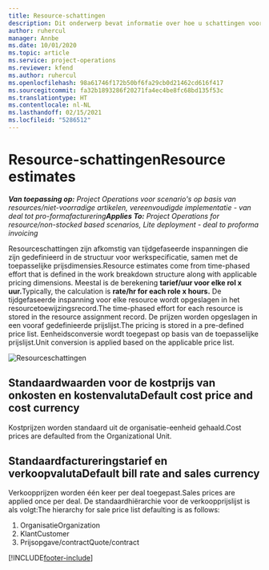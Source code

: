 ```yaml
---
title: Resource-schattingen
description: Dit onderwerp bevat informatie over hoe u schattingen voor resources worden berekend in Project Operations.
author: ruhercul
manager: Annbe
ms.date: 10/01/2020
ms.topic: article
ms.service: project-operations
ms.reviewer: kfend
ms.author: ruhercul
ms.openlocfilehash: 98a61746f172b50bf6fa29cb0d21462cd616f417
ms.sourcegitcommit: fa32b1893286f20271fa4ec4be8fc68bd135f53c
ms.translationtype: HT
ms.contentlocale: nl-NL
ms.lasthandoff: 02/15/2021
ms.locfileid: "5286512"
---
```

# <a name="resource-estimates"></a><span data-ttu-id="b0c7b-103">Resource-schattingen</span><span class="sxs-lookup"><span data-stu-id="b0c7b-103">Resource estimates</span></span>

<span data-ttu-id="b0c7b-104">_**Van toepassing op:** Project Operations voor scenario's op basis van resources/niet-voorradige artikelen, vereenvoudigde implementatie - van deal tot pro-formafacturering_</span><span class="sxs-lookup"><span data-stu-id="b0c7b-104">_**Applies To:** Project Operations for resource/non-stocked based scenarios, Lite deployment - deal to proforma invoicing_</span></span>

<span data-ttu-id="b0c7b-105">Resourceschattingen zijn afkomstig van tijdgefaseerde inspanningen die zijn gedefinieerd in de structuur voor werkspecificatie, samen met de toepasselijke prijsdimensies.</span><span class="sxs-lookup"><span data-stu-id="b0c7b-105">Resource estimates come from time-phased effort that is defined in the work breakdown structure along with applicable pricing dimensions.</span></span> <span data-ttu-id="b0c7b-106">Meestal is de berekening **tarief/uur voor elke rol x uur.**</span><span class="sxs-lookup"><span data-stu-id="b0c7b-106">Typically, the calculation is **rate/hr for each role x hours.**</span></span> <span data-ttu-id="b0c7b-107">De tijdgefaseerde inspanning voor elke resource wordt opgeslagen in het resourcetoewijzingsrecord.</span><span class="sxs-lookup"><span data-stu-id="b0c7b-107">The time-phased effort for each resource is stored in the resource assignment record.</span></span> <span data-ttu-id="b0c7b-108">De prijzen worden opgeslagen in een vooraf gedefinieerde prijslijst.</span><span class="sxs-lookup"><span data-stu-id="b0c7b-108">The pricing is stored in a pre-defined price list.</span></span> <span data-ttu-id="b0c7b-109">Eenheidsconversie wordt toegepast op basis van de toepasselijke prijslijst.</span><span class="sxs-lookup"><span data-stu-id="b0c7b-109">Unit conversion is applied based on the applicable price list.</span></span>

![Resourceschattingen](./media/navigation12.png)

## <a name="default-cost-price-and-cost-currency"></a><span data-ttu-id="b0c7b-111">Standaardwaarden voor de kostprijs van onkosten en kostenvaluta</span><span class="sxs-lookup"><span data-stu-id="b0c7b-111">Default cost price and cost currency</span></span>

<span data-ttu-id="b0c7b-112">Kostprijzen worden standaard uit de organisatie-eenheid gehaald.</span><span class="sxs-lookup"><span data-stu-id="b0c7b-112">Cost prices are defaulted from the Organizational Unit.</span></span>

## <a name="default-bill-rate-and-sales-currency"></a><span data-ttu-id="b0c7b-113">Standaardfactureringstarief en verkoopvaluta</span><span class="sxs-lookup"><span data-stu-id="b0c7b-113">Default bill rate and sales currency</span></span>

<span data-ttu-id="b0c7b-114">Verkoopprijzen worden één keer per deal toegepast.</span><span class="sxs-lookup"><span data-stu-id="b0c7b-114">Sales prices are applied once per deal.</span></span> <span data-ttu-id="b0c7b-115">De standaardhiërarchie voor de verkoopprijslijst is als volgt:</span><span class="sxs-lookup"><span data-stu-id="b0c7b-115">The hierarchy for sale price list defaulting is as follows:</span></span>

1. <span data-ttu-id="b0c7b-116">Organisatie</span><span class="sxs-lookup"><span data-stu-id="b0c7b-116">Organization</span></span>
2. <span data-ttu-id="b0c7b-117">Klant</span><span class="sxs-lookup"><span data-stu-id="b0c7b-117">Customer</span></span>
3. <span data-ttu-id="b0c7b-118">Prijsopgave/contract</span><span class="sxs-lookup"><span data-stu-id="b0c7b-118">Quote/contract</span></span>


[!INCLUDE[footer-include](../includes/footer-banner.md)]